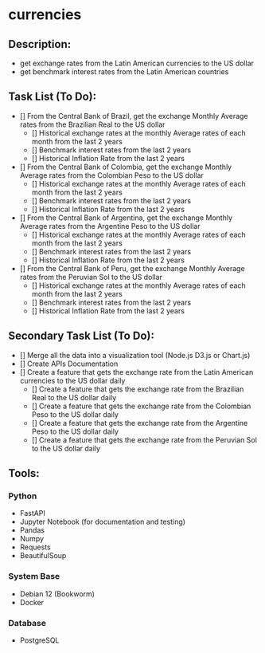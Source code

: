 # currencies

## Description:
* get exchange rates from the Latin American currencies to the US dollar
* get benchmark interest rates from the Latin American countries

## Task List (To Do): 
-   [] From the Central Bank of Brazil, get the exchange Monthly Average rates from the Brazilian Real to the US dollar
    -   [] Historical exchange rates at the monthly Average rates of each month from the last 2 years
    -   [] Benchmark interest rates from the last 2 years
    -   [] Historical Inflation Rate from the last 2 years
-   [] From the Central Bank of Colombia, get the exchange Monthly Average rates from the Colombian Peso to the US dollar
    -  [] Historical exchange rates at the monthly Average rates of each month from the last 2 years
    -  [] Benchmark interest rates from the last 2 years
    -  [] Historical Inflation Rate from the last 2 years
-   [] From the Central Bank of Argentina, get the exchange Monthly Average rates from the Argentine Peso to the US dollar
    -  [] Historical exchange rates at the monthly Average rates of each month from the last 2 years
    -  [] Benchmark interest rates from the last 2 years
    -  [] Historical Inflation Rate from the last 2 years
-   [] From the Central Bank of Peru, get the exchange Monthly Average rates from the Peruvian Sol to the US dollar
    -  [] Historical exchange rates at the monthly Average rates of each month from the last 2 years
    -  [] Benchmark interest rates from the last 2 years
    -  [] Historical Inflation Rate from the last 2 years

## Secondary Task List (To Do):
-   [] Merge all the data into a visualization tool (Node.js D3.js or Chart.js)
-   [] Create APIs Documentation
-   [] Create a feature that gets the exchange rate from the Latin American currencies to the US dollar daily
    -  [] Create a feature that gets the exchange rate from the Brazilian Real to the US dollar daily
    -  [] Create a feature that gets the exchange rate from the Colombian Peso to the US dollar daily
    -  [] Create a feature that gets the exchange rate from the Argentine Peso to the US dollar daily
    -  [] Create a feature that gets the exchange rate from the Peruvian Sol to the US dollar daily
## Tools:
### Python
* FastAPI 
* Jupyter Notebook (for documentation and testing)
* Pandas
* Numpy
* Requests
* BeautifulSoup

### System Base
* Debian 12 (Bookworm)
* Docker

### Database
* PostgreSQL
